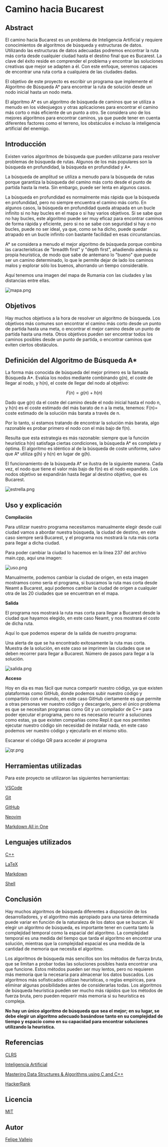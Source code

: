 # Camino hacia Bucarest
## Abstract
El camino hacia Bucarest es un problema de Inteligencia Artificial y requiere conocimientos de algoritmos de búsqueda y estructuras de datos. Utilizando las estructuras de datos adecuadas podremos encontrar la ruta más corta desde cualquier ciudad hasta el destino final que es Bucarest. La clave del éxito reside en comprender el problema y encontrar las soluciones creativas que mejor se adapten a él. Con este enfoque, seremos capaces de encontrar una ruta corta a cualquiera de las ciudades dadas.

El objetivo de este proyecto es escribir un programa que implemente el Algoritmo de Búsqueda A* para encontrar la ruta de solución desde un nodo inicial hasta un nodo meta.

El algoritmo A* es un algoritmo de búsqueda de caminos que se utiliza a menudo en los videojuegos y otras aplicaciones para encontrar el camino más corto o más eficiente de un punto a otro. Se considera uno de los mejores algoritmos para encontrar caminos, ya que puede tener en cuenta diferentes factores como el terreno, los obstáculos e incluso la inteligencia artificial del enemigo.

## Introducción

Existen varios algoritmos de búsqueda que pueden utilizarse para resolver problemas de búsqueda de rutas. Algunos de los más populares son la búsqueda en profundidad, la búsqueda en profundidad y A*.

La búsqueda de amplitud se utiliza a menudo para la búsqueda de rutas porque garantiza la búsqueda del camino más corto desde el punto de partida hasta la meta. Sin embargo, puede ser lenta en algunos casos.

La búsqueda en profundidad es normalmente más rápida que la búsqueda en profundidad, pero no siempre encuentra el camino más corto.  En algunos casos, la búsqueda en profundidad queda atrapada en un bucle infinito si no hay bucles en el mapa o si hay varios objetivos.  Si se sabe que no hay bucles, este algoritmo puede ser muy eficaz para encontrar caminos de forma rápida y eficiente, pero si no se sabe con seguridad si hay o no bucles, puede no ser ideal, ya que, como se ha dicho, puede quedar atrapado en un bucle infinito con bastante facilidad en esas circunstancias.

 A* se considera a menudo el mejor algoritmo de búsqueda porque combina las características de "breadth first" y "depth first", añadiendo además su propia heurística, de modo que sabe de antemano lo "bueno" que puede ser un camino determinado, lo que le permite dejar de lado los caminos malos y explorar sólo los buenos, ahorrando un tiempo considerable.

Aquí tenemos una imagen del mapa de Rumania con las ciudades y las distancias entre ellas.

 ![mapa.png](mapa.png)

## Objetivos
Hay muchos objetivos a la hora de resolver un algoritmo de búsqueda. Los objetivos más comunes son encontrar el camino más corto desde un punto de partida hasta una meta, o encontrar el mejor camino desde un punto de partida hasta una meta. Otros objetivos pueden ser encontrar todos los caminos posibles desde un punto de partida, o encontrar caminos que eviten ciertos obstáculos.

## Definición del Algoritmo de Búsqueda A*
La forma más conocida de búsqueda del mejor primero es la llamada Búsqueda A*. 
Evalúa los nodos mediante combinando g(n), el coste de llegar al nodo, y h(n), el coste de llegar del nodo al objetivo:

$$F(n) = g(n) + h(n)$$

Dado que g(n) da el coste del camino desde el nodo inicial hasta el nodo n, y h(n) es el coste estimado del
más barato de n a la meta, tenemos:
F(n)= coste estimado de la solución más barata a través de n.

Por lo tanto, si estamos tratando de encontrar la solución más barata, algo razonable es probar primero el nodo con
el más bajo de f(n).

Resulta que esta estrategia es más razonable: siempre que la función heurística h(n) satisfaga ciertas condiciones, la búsqueda A* es completa y óptima. El algoritmo es idéntico al de la búsqueda de coste uniforme, salvo que A* utiliza g(h) y h(n) en lugar de g(h).

El funcionamiento de la búsqueda A* se ilustra de la siguiente manera. Cada vez, el nodo que tiene el valor más bajo de f(n) es el nodo expandido.
Los nodos objetivo se expandirán hasta llegar al destino objetivo, que es Bucarest.

![estrella.png](estrella.png)

## Uso y explicación
**Compilación**

Para utilizar nuestro programa necesitamos manualmente elegir desde cuál ciudad vamos a abordar nuestra búsqueda, la ciudad de destino, en este caso siempre será Bucarest, y el programa nos mostrará la ruta más corta para llegar a dicha ciudad.

Para poder cambiar la ciudad lo hacemos en la línea 237 del archivo main.cpp, aquí una imagen:

![uso.png](uso.png)

Manualmente, podemos cambiar la ciudad de origen, en esta imagen mostramos como sería el programa, si buscamos la ruta mas corta desde Neamt a Bucarest, aquí podemos cambiar la ciudad de origen a cualquier otra de las 20 ciudades que se encuentran en el mapa.

**Salida**

El programa nos mostrará la ruta mas corta para llegar a Bucarest desde la ciudad que hayamos elegido, en este caso Neamt, y nos mostrara el costo de dicha ruta.

Aquí lo que podemos esperar de la salida de nuestro programa:

Una alerta de que se ha encontrado exitosamente la ruta mas corta.
Muestra de la solución, en este caso se imprimen las ciudades que se deben recorrer para llegar a Bucarest.
Número de pasos para llegar a la solución.

![salida.png](salida.png)

**Acceso**

Hoy en día es mas fácil que nunca compartir nuestro código, ya que existen plataformas como GitHub, donde podemos subir nuestro código y compartirlo con el mundo, en este caso GitHub ciertamente es que permite a otras personas ver nuestro código y descargarlo, pero el único problema es que se necesitan programas como Git y un compilador de C++ para poder ejecutar el programa, pero no es necesario recurrir a soluciones como estas, ya que existen compañías como Repl.it que nos permiten ejecutar nuestro código sin necesidad de instalar nada, en este caso podemos ver nuestro código y ejecutarlo en el mismo sitio.

Escanear el código QR para acceder al programa

![qr.png](qr.png)

## Herramientas utilizadas
Para este proyecto se utilizaron las siguientes herramientas:

[VSCode](https://code.visualstudio.com/)

[Git](https://git-scm.com/)

[GitHub](www.github.com)

[Neovim](https://neovim.io/)

[Markdown All in One](https://marketplace.visualstudio.com/items?itemName=yzhang.markdown-all-in-one)

## Lenguajes utilizados

[C++](https://www.cplusplus.com/)

[LaTeX](https://www.latex-project.org/)

[Markdown](https://www.markdownguide.org/)

[Shell](https://en.wikipedia.org/wiki/Shell_script)

## Conclusión
Hay muchos algoritmos de búsqueda diferentes a disposición de los desarrolladores, y el algoritmo más apropiado para una tarea determinada puede variar en función de la naturaleza de los datos que se buscan. Al elegir un algoritmo de búsqueda, es importante tener en cuenta tanto la complejidad temporal como la espacial del algoritmo. La complejidad temporal es una medida del tiempo que tarda el algoritmo en encontrar una solución, mientras que la complejidad espacial es una medida de la cantidad de memoria que necesita el algoritmo.

Los algoritmos de búsqueda más sencillos son los métodos de fuerza bruta, que se limitan a probar todas las soluciones posibles hasta encontrar una que funcione. Estos métodos pueden ser muy lentos, pero no requieren más memoria que la necesaria para almacenar los datos buscados. Los algoritmos más sofisticados utilizan heurísticas, o reglas empíricas, para eliminar algunas posibilidades antes de considerarlas todas. Los algoritmos de búsqueda heurística pueden ser mucho más rápidos que los métodos de fuerza bruta, pero pueden requerir más memoria si su heurística es compleja.

**No hay un único algoritmo de búsqueda que sea el mejor; en su lugar, se debe elegir un algoritmo adecuado basándose tanto en su complejidad de tiempo y espacio como en su capacidad para encontrar soluciones utilizando la heurística.**

## Referencias

[CLRS](https://www.amazon.com/Introduction-Algorithms-3rd-MIT-Press/dp/0262033844)

[Inteligencia Artificial](https://www.amazon.com/Artificial-Intelligence-3rd-Stuart-Russell/dp/0136042597)

[Mastering Data Structures & Algorithms using C and C++](https://www.udemy.com/course/datastructurescncpp/)

[HackerRank](https://www.youtube.com/watch?v=P8Xa2BitN3I&list=PLzg3FkRs7fcRt7D4D9w9dPyc2e7Eqvrw9&ab_channel=HackerRank)

## Licencia
[MIT](LICENSE)

## Autor
[Felipe Vallejo](https://www.linkedin.com/in/felipe-vallejo-200188/)
